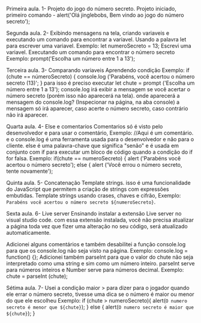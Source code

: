Primeira aula.
1- Projeto do jogo do número secreto.
Projeto iniciado, primeiro comando  -  alert('Olá jinglebobs, Bem vindo ao jogo do número secreto');

Segunda aula.
2- Exibindo mensagens na tela, criando variaveis e executando um comando para encontrar a variavel.
Usando a palavra let para escrever uma variavel.
Exemplo: let numeroSecreto = 13;
Escrevi uma variavel.
Executando um comando para encontrar o número secreto
Exemplo: prompt('Escolha um número entre 1 a 13');

Terceira aula.
3- Comparando variaveis
Aprendendo condição
Exemplo: if (chute == númeroSecreto) {
 console.log ('Parabéns, você acertou o número secreto (13)';
} 
para isso é preciso executar let chute = prompt ('Escolha um número entre 1 a 13');
console.log irá exibir a mensagem se você acertar o número secreto (porém isso não aparecerá na tela).
onde aparecerá a mensagem do console.log? (Inspecionar na página, na aba console) a mensagem só irá aparecer, caso acerte o número secreto, caso contrário não irá aparecer.

Quarta aula.
4- Else e comentarios
Comentarios só é visto pelo desenvolvedor e para usar o comentário, Exemplo: //Aqui é um comentário. e o console.log é uma ferramenta usada para o desenvolvedor e não para o cliente.
else é uma palavra-chave que significa "senão" e é usada em conjunto com if para executar um bloco de código quando a condição do if for falsa.
Exemplo: if(chute == numeroSecreto) { alert ('Parabéns você acertou o número secreto'); else { alert ('Você errou o número secreto, tente novamente');

Quinta aula.
5- Concatenação
Template strings. isso é uma funcionalidade do JavaScript que permitem a criação de strings com expressões embutidas.
Template strings usando crases, chaves e cifrão, Exemplo: `Parabéns você acertou o número secreto ${numeroSecreto}`.

Sexta aula.
6- Live server
Ensinando instalar a extensão Live server no visual studio code.
com essa extensão instalada, você não precisa atualizar a página toda vez que fizer uma alteração no seu código, será atualizado automaticamente.

Adicionei alguns comentários e também desabilitei a função console.log para que os console.log não seja visto na página.
Exemplo: console.log = function() {};
Adicionei também parseInt para que o valor do chute não seja interpretado como uma string e sim como um número inteiro.
parseInt serve para números inteiros e Number serve para números decimal.
Exemplo: chute = parseInt (chute);

Sétima aula.
7- Usei a condição maior > para dizer para o jogador quando ele errar o número secreto, tivesse uma dica se o número é maior ou menor do que ele escolheu
Exemplo: if (chute > numeroSecreto){
        alert(`O numero secreto é menor que ${chute}`);
    } else {
        alert(`O numero secreto é maior que ${chute}`);
    }
